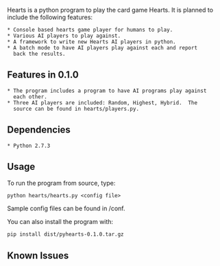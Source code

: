 Hearts is a python program to play the card game Hearts.  It is planned to 
include the following features:

    * Console based hearts game player for humans to play.
    * Various AI players to play against.
    * A framework to write new Hearts AI players in python.
    * A batch mode to have AI players play against each and report 
      back the results.

Features in 0.1.0
-----------------

    * The program includes a program to have AI programs play against 
      each other. 
    * Three AI players are included: Random, Highest, Hybrid.  The 
      source can be found in hearts/players.py.


Dependencies
------------
    * Python 2.7.3

Usage
-----

To run the program from source, type:

    python hearts/hearts.py <config file>

Sample config files can be found in <hearts>/conf.

You can also install the program with:

    pip install dist/pyhearts-0.1.0.tar.gz

Known Issues
------------
